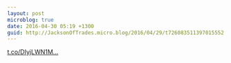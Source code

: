 ```yaml
---
layout: post
microblog: true
date: 2016-04-30 05:19 +1300
guid: http://JacksonOfTrades.micro.blog/2016/04/29/t726083511397015552.html
---
```

[t.co/DIyjLWN1M...](https://t.co/DIyjLWN1M8)
